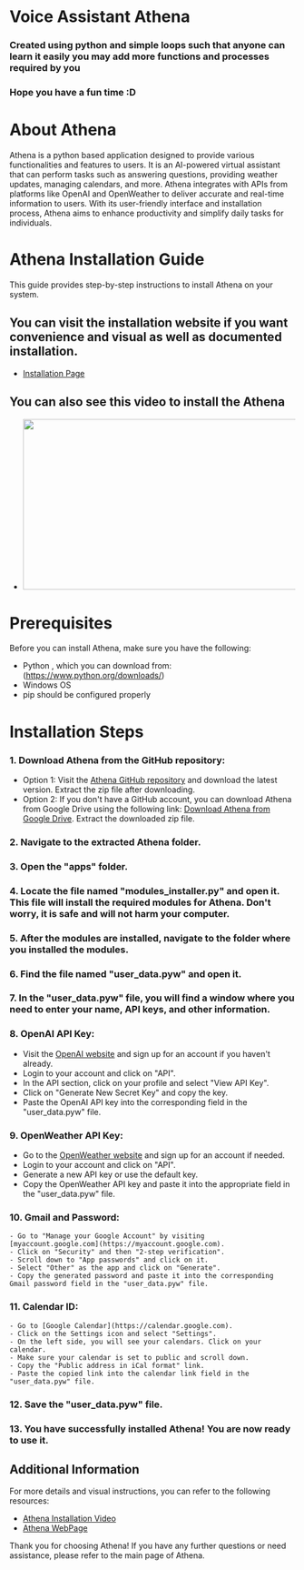 # Voice Assistant Athena

### Created using python and simple loops such that anyone can learn it easily you may add more functions and processes required by you
### Hope you have a fun time :D

# About Athena
Athena is a python based application designed to provide various functionalities and features to users. It is an AI-powered virtual assistant that can perform tasks such as answering questions, providing weather updates, managing calendars, and more. Athena integrates with APIs from platforms like OpenAI and OpenWeather to deliver accurate and real-time information to users. With its user-friendly interface and installation process, Athena aims to enhance productivity and simplify daily tasks for individuals.

# Athena Installation Guide

This guide provides step-by-step instructions to install Athena on your system.
## You can visit the installation website if you want convenience and visual as well as documented installation.
 - [Installation Page](http://athena.42web.io/installation.html)

## You can also see this video to install the Athena
- [<img src="https://ibb.co/kHpp0X9" width="600" height="300"
/>](https://www.youtube-nocookie.com/embed/5G3L3Q-iTCo)

# Prerequisites

Before you can install Athena, make sure you have the following:

- Python , which you can download from:(https://www.python.org/downloads/)
- Windows OS
- pip should be configured properly

# Installation Steps



### 1. Download Athena from the GitHub repository:
   - Option 1: Visit the [Athena GitHub repository](https://github.com/Apsan1/AthenaExes) and download the latest version. Extract the zip file after downloading.
   - Option 2: If you don't have a GitHub account, you can download Athena from Google Drive using the following link: [Download Athena from Google Drive](https://drive.google.com/file/d/1Ya_CmSNqjhqB1sToeHx97QoNZ0b4mtjG/view?usp=sharing). Extract the downloaded zip file.

### 2. Navigate to the extracted Athena folder.

### 3. Open the "apps" folder.

### 4. Locate the file named "modules_installer.py" and open it. This file will install the required modules for Athena. Don't worry, it is safe and will not harm your computer.

### 5. After the modules are installed, navigate to the folder where you installed the modules.

### 6. Find the file named "user_data.pyw" and open it.

### 7. In the "user_data.pyw" file, you will find a window where you need to enter your name, API keys, and other information.

### 8. OpenAI API Key:
   - Visit the [OpenAI website](https://openai.com) and sign up for an account if you haven't already.
   - Login to your account and click on "API".
   - In the API section, click on your profile and select "View API Key".
   - Click on "Generate New Secret Key" and copy the key.
   - Paste the OpenAI API key into the corresponding field in the "user_data.pyw" file.

### 9. OpenWeather API Key:
   - Go to the [OpenWeather website](https://openweathermap.org) and sign up for an account if needed.
   - Login to your account and click on "API".
   - Generate a new API key or use the default key.
   - Copy the OpenWeather API key and paste it into the appropriate field in the "user_data.pyw" file.

### 10. Gmail and Password:
    - Go to "Manage your Google Account" by visiting [myaccount.google.com](https://myaccount.google.com).
    - Click on "Security" and then "2-step verification".
    - Scroll down to "App passwords" and click on it.
    - Select "Other" as the app and click on "Generate".
    - Copy the generated password and paste it into the corresponding Gmail password field in the "user_data.pyw" file.

### 11. Calendar ID:
    - Go to [Google Calendar](https://calendar.google.com).
    - Click on the Settings icon and select "Settings".
    - On the left side, you will see your calendars. Click on your calendar.
    - Make sure your calendar is set to public and scroll down.
    - Copy the "Public address in iCal format" link.
    - Paste the copied link into the calendar link field in the "user_data.pyw" file.

### 12. Save the "user_data.pyw" file.

### 13. You have successfully installed Athena! You are now ready to use it.

## Additional Information

For more details and visual instructions, you can refer to the following resources:

- [Athena Installation Video](https://www.youtube-nocookie.com/embed/5G3L3Q-iTCo)
- [Athena WebPage](http://athena.42web.io/index.html)

Thank you for choosing Athena! If you have any further questions or need assistance, please refer to the main page of Athena.
